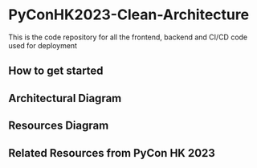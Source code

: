 # PyConHK2023-Clean-Architecture

This is the code repository for all the frontend, backend and CI/CD code used for deployment

## How to get started

## Architectural Diagram

## Resources Diagram

## Related Resources from PyCon HK 2023
